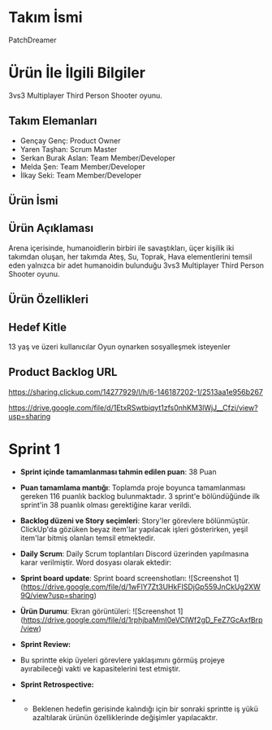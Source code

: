 # **Takım İsmi**
PatchDreamer

# Ürün İle İlgili Bilgiler
3vs3 Multiplayer Third Person Shooter oyunu.

## Takım Elemanları
- Gençay Genç: Product Owner
- Yaren Taşhan: Scrum Master
- Serkan Burak Aslan: Team Member/Developer
- Melda Şen: Team Member/Developer
- İlkay Seki: Team Member/Developer

## Ürün İsmi

## Ürün Açıklaması
Arena içerisinde, humanoidlerin birbiri ile savaştıkları, üçer kişilik iki takımdan oluşan, her takımda Ateş, Su, Toprak, Hava elementlerini temsil eden yalnızca bir
adet humanoidin bulunduğu 3vs3 Multiplayer Third Person Shooter oyunu.

## Ürün Özellikleri

## Hedef Kitle
13 yaş ve üzeri kullanıcılar
Oyun oynarken sosyalleşmek isteyenler

## Product Backlog URL
https://sharing.clickup.com/14277929/l/h/6-146187202-1/2513aa1e956b267

https://drive.google.com/file/d/1EtxRSwtbiqyt1zfs0nhKM3lWjJ__Cfzi/view?usp=sharing

# Sprint 1

- **Sprint içinde tamamlanması tahmin edilen puan**: 38 Puan

- **Puan tamamlama mantığı**: Toplamda proje boyunca tamamlanması gereken 116 puanlık backlog bulunmaktadır. 3 sprint'e bölündüğünde ilk sprint'in 38 puanlık olması gerektiğine karar verildi.

- **Backlog düzeni ve Story seçimleri**: Story'ler görevlere bölünmüştür. ClickUp'da gözüken beyaz item'lar yapılacak işleri gösterirken, yeşil item'lar bitmiş olanları temsil etmektedir.

- **Daily Scrum**: Daily Scrum toplantıları Discord üzerinden yapılmasına karar verilmiştir. Word dosyası olarak ektedir: 

- **Sprint board update**: Sprint board screenshotları: 
 ![Screenshot 1] (https://drive.google.com/file/d/1wFlY7Zt3UHkFISDjGp559JnCkUg2XW9Q/view?usp=sharing)

- **Ürün Durumu**: Ekran görüntüleri:
 ![Screenshot 1] (https://drive.google.com/file/d/1rphjbaMmI0eVCIWf2gD_FeZ7GcAxfBrp/view)
 
- **Sprint Review:**
- Bu sprintte ekip üyeleri görevlere yaklaşımını görmüş projeye ayırabileceği vakti ve kapasitelerini test etmiştir. 

- **Sprint Retrospective:**
- - Beklenen hedefin gerisinde kalındığı için bir sonraki sprintte iş yükü azaltılarak ürünün özelliklerinde değişimler yapılacaktır. 

 
